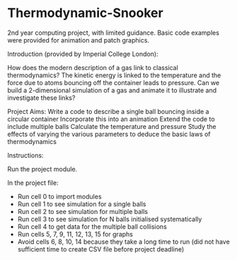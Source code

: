 # Thermodynamic-Snooker

2nd year computing project, with limited guidance. Basic code examples were provided for animation and patch graphics.


Introduction (provided by Imperial College London):

How does the modern description of a gas link to classical thermodynamics? The kinetic energy is linked to the temperature and the force due to atoms bouncing off the container leads to pressure. Can we build a 2-dimensional simulation of a gas and animate it to illustrate and investigate these links?

Project Aims:
Write a code to describe a single ball bouncing inside a circular container
Incorporate this into an animation
Extend the code to include multiple balls
Calculate the temperature and pressure
Study the effects of varying the various parameters to deduce the basic laws of thermodynamics




Instructions:

Run the project module.

In the project file:
- Run cell 0 to import modules
- Run cell 1 to see simulation for a single balls
- Run cell 2 to see simulation for multiple balls
- Run cell 3 to see simulation for N balls initialised systematically
- Run cell 4 to get data for the multiple ball collisions
- Run cells 5, 7, 9, 11, 12, 13, 15 for graphs
- Avoid cells 6, 8, 10, 14 because they take a long time to run (did not have sufficient time to create CSV file before project deadline)
